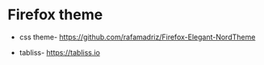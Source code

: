 # Firefox theme

- css theme- https://github.com/rafamadriz/Firefox-Elegant-NordTheme

- tabliss- https://tabliss.io
